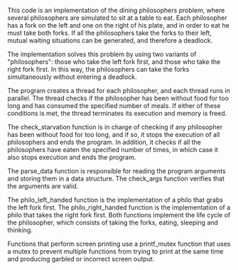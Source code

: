 This code is an implementation of the dining philosophers problem, where several philosophers are simulated to sit at a table to eat. Each philosopher has a fork on the left and one on the right of his plate, and in order to eat he must take both forks. If all the philosophers take the forks to their left, mutual waiting situations can be generated, and therefore a deadlock.

The implementation solves this problem by using two variants of "philosophers": those who take the left fork first, and those who take the right fork first. In this way, the philosophers can take the forks simultaneously without entering a deadlock.

The program creates a thread for each philosopher, and each thread runs in parallel. The thread checks if the philosopher has been without food for too long and has consumed the specified number of meals. If either of these conditions is met, the thread terminates its execution and memory is freed.

The check_starvation function is in charge of checking if any philosopher has been without food for too long, and if so, it stops the execution of all philosophers and ends the program. In addition, it checks if all the philosophers have eaten the specified number of times, in which case it also stops execution and ends the program.

The parse_data function is responsible for reading the program arguments and storing them in a data structure. The check_args function verifies that the arguments are valid.

The philo_left_handed function is the implementation of a philo that grabs the left fork first. The philo_right_handed function is the implementation of a philo that takes the right fork first. Both functions implement the life cycle of the philosopher, which consists of taking the forks, eating, sleeping and thinking.

Functions that perform screen printing use a printf_mutex function that uses a mutex to prevent multiple functions from trying to print at the same time and producing garbled or incorrect screen output.
